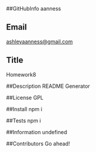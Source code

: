 
  
  ##GitHubInfo 
  aanness

  ## Email
  ashleyaanness@gmail.com

  ## Title
  Homework8

  ##Description
  README Generator

  ##License
  GPL

  ##Install
  npm i

  ##Tests
  npm i

  ##Information
  undefined

  ##Contributors
  Go ahead!
  
